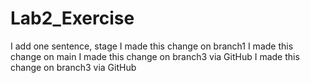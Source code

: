 # Lab2_Exercise
I add one sentence, stage 
I made this change on branch1
I made this change on main
I made this change on branch3 via GitHub
I made this change on branch3 via GitHub

